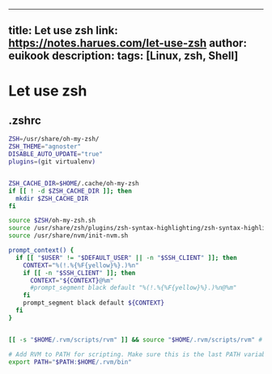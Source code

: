 
---
title: Let use zsh
link: https://notes.harues.com/let-use-zsh
author: euikook
description: 
tags: [Linux, zsh, Shell]
---

# Let use zsh

## .zshrc
```zsh
ZSH=/usr/share/oh-my-zsh/
ZSH_THEME="agnoster"
DISABLE_AUTO_UPDATE="true"
plugins=(git virtualenv)


ZSH_CACHE_DIR=$HOME/.cache/oh-my-zsh
if [[ ! -d $ZSH_CACHE_DIR ]]; then
  mkdir $ZSH_CACHE_DIR
fi

source $ZSH/oh-my-zsh.sh
source /usr/share/zsh/plugins/zsh-syntax-highlighting/zsh-syntax-highlighting.zsh
source /usr/share/nvm/init-nvm.sh

prompt_context() {
  if [[ "$USER" != "$DEFAULT_USER" || -n "$SSH_CLIENT" ]]; then
    CONTEXT="%(!.%{%F{yellow}%}.)%n"
    if [[ -n "$SSH_CLIENT" ]]; then
      CONTEXT="${CONTEXT}@%m"
      #prompt_segment black default "%(!.%{%F{yellow}%}.)%n@%m"
    fi
    prompt_segment black default ${CONTEXT}
  fi
}


[[ -s "$HOME/.rvm/scripts/rvm" ]] && source "$HOME/.rvm/scripts/rvm" # Load RVM into a shell session *as a function*

# Add RVM to PATH for scripting. Make sure this is the last PATH variable change.
export PATH="$PATH:$HOME/.rvm/bin"
```